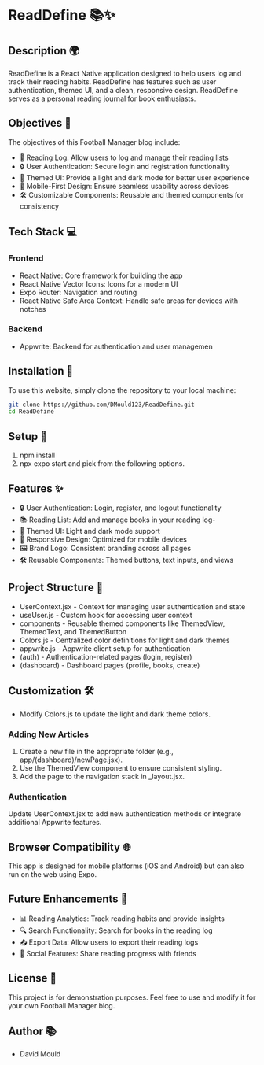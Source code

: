 # ReadDefine 📚✨

## Description 🌍

ReadDefine is a React Native application designed to help users log and track their reading habits. ReadDefine has features such as user authentication, themed UI, and a clean, responsive design. ReadDefine serves as a personal reading journal for book enthusiasts.

## Objectives 🎯

The objectives of this Football Manager blog include:

- 📖 Reading Log: Allow users to log and manage their reading lists
- 🔒 User Authentication: Secure login and registration functionality
- 🎨 Themed UI: Provide a light and dark mode for better user experience
- 📱 Mobile-First Design: Ensure seamless usability across devices
- 🛠️ Customizable Components: Reusable and themed components for consistency

## Tech Stack 💻

### Frontend
- React Native: Core framework for building the app
- React Native Vector Icons: Icons for a modern UI
- Expo Router: Navigation and routing
- React Native Safe Area Context: Handle safe areas for devices with notches

### Backend
- Appwrite: Backend for authentication and user managemen

## Installation 🔧

To use this website, simply clone the repository to your local machine:

```bash
git clone https://github.com/DMould123/ReadDefine.git
cd ReadDefine
```

## Setup 🔧

1. npm install
2. npx expo start and pick from the following options.

## Features ✨

- 🔒 User Authentication: Login, register, and logout functionality
- 📚 Reading List: Add and manage books in your reading log-
- 🎨 Themed UI: Light and dark mode support
- 📱 Responsive Design: Optimized for mobile devices
- 🖼️ Brand Logo: Consistent branding across all pages
- 🛠️ Reusable Components: Themed buttons, text inputs, and views

## Project Structure 📁

- UserContext.jsx - Context for managing user authentication and state
- useUser.js - Custom hook for accessing user context
- components - Reusable themed components like ThemedView, ThemedText, and ThemedButton
- Colors.js - Centralized color definitions for light and dark themes
- appwrite.js - Appwrite client setup for authentication 
- (auth) - Authentication-related pages (login, register)
- (dashboard) - Dashboard pages (profile, books, create)

## Customization 🛠️

- Modify Colors.js to update the light and dark theme colors.

### Adding New Articles
1. Create a new file in the appropriate folder (e.g., app/(dashboard)/newPage.jsx).
2. Use the ThemedView component to ensure consistent styling.
3. Add the page to the navigation stack in _layout.jsx.

### Authentication
Update UserContext.jsx to add new authentication methods or integrate additional Appwrite features.

## Browser Compatibility 🌐

This app is designed for mobile platforms (iOS and Android) but can also run on the web using Expo.

## Future Enhancements 🚀

- 📊 Reading Analytics: Track reading habits and provide insights
- 🔍 Search Functionality: Search for books in the reading log
- 📤 Export Data: Allow users to export their reading logs
- 👥 Social Features: Share reading progress with friends

## License 📝

This project is for demonstration purposes. Feel free to use and modify it for your own Football Manager blog.

## Author 📚

- David Mould 

